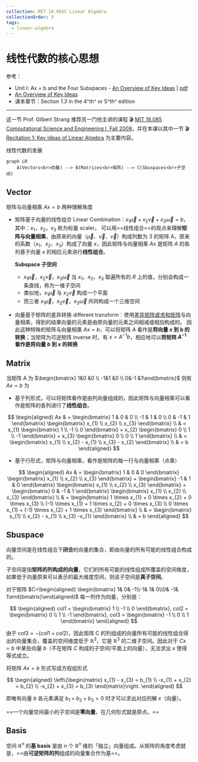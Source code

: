 ```yaml
---
collection: MIT 18.06SC Linear Algebra
collectionOrder: 3
tags:
  - linear-algebra
---
```


# 线性代数的核心思想
参考：
* Unit I: Ax = b and the Four Subspaces - [An Overview of Key Ideas](https://ocw.mit.edu/courses/mathematics/18-06sc-linear-algebra-fall-2011/ax-b-and-the-four-subspaces/an-overview-of-key-ideas/) | [pdf](./attachments/MIT18_06SCF11_Ses1.13sum.pdf)
* [An Overview of Key Ideas](https://www.youtube.com/watch?v=OZxzHcW663g&list=PL221E2BBF13BECF6C&index=6)
* 课本章节：Section *1.3* in the 4^th^ or 5^th^ edition

---

这一节 Prof. Gilbert Strang 推荐另一门他主讲的课程 :clapper: [MIT 18.085 Computational Science and Engineering I, Fall 2008](https://www.youtube.com/playlist?list=PLF706B428FB7BD52C)，并在本课以其中一节 :clapper: [Recitation 1: Key Ideas of Linear Algebra](https://www.youtube.com/watch?v=0oBJN8F616U&list=PL221E2BBF13BECF6C&index=5) 为主要内容。

线性代数的发展

```mermaid
graph LR
    A(Vectors<br>向量) --> B(Matrices<br>矩阵) --> C(Sbuspaces<br>子空间)
```

## Vector

矩阵与向量相乘 $Ax=b$ 两种理解角度

* 矩阵基于向量的线性组合 Linear Combination：$x_{1} \overrightarrow{\mu }+x_{2} \overrightarrow{\nu }+x_{3} \overrightarrow{\omega } = b$，其中：$x_{1}$，$x_{2}$，$x_{3}$ 称为标量 scaler。
    可以用==线性组合==的观点来理解**矩阵与向量相乘**，由原来的向量（$\overrightarrow{\mu }$、$\overrightarrow{\nu }$、$\overrightarrow{\nu }$）构成列数为 3 的矩阵 A，原来的系数（$x_{1}$、$x_{2}$、$x_{3}$）构成了向量 $x$，因此矩阵与向量相乘 $Ax$ 是矩阵 $A$ 的各列基于向量 $x$ 的相应元素进行**线性组合**。

    **Subspace 子空间**

    * $x_{1}\overrightarrow{\mu }$，$x_{2} \overrightarrow{\nu }$，$x_{3} \overrightarrow{\omega }$ 当 $x_{1}$，$x_{2}$，$x_{3}$ 取遍所有的 $R$ 上的值，分别会构成一条直线，称为一维子空间
    * 类似地，$x_{1}\overrightarrow{\mu }$ 与 $x_{2} \overrightarrow{\nu }$ 构成一个平面
    * 而三者 $x_{1}\overrightarrow{\mu }$，$x_{2} \overrightarrow{\nu }$，$x_{3} \overrightarrow{\omega }$ 共同构成一个三维空间

* 向量基于矩阵的差异转换 different transform：使用[差异矩阵或求和矩阵](./Cheatsheet.md#差异矩阵与求和矩阵)与向量相乘，得到的结果向量的元素是由原向量的元素之间相减或相加构成的。
    因此这种特殊的矩阵与向量相乘 $Ax=b$，可以将矩阵 $A$ 看作是**将向量 $x$ 到 $b$ 的转换**；当矩阵为可逆矩阵 inverse 时，有 $x=A^{-1}b$，相应地可以**将矩阵 $A^{-1 }$ 看作是将向量 $b$ 到 $x$ 的转换**

## Matrix
当矩阵 A 为 $\begin{bmatrix}  1&0  &0 \\  -1&1  &0 \\  0&-1  &1\end{bmatrix}$ 则有 $Ax=b$ 为

* 基于列形式，可以将矩阵看作是由列向量组成的，因此矩阵与向量相乘可以看作是矩阵的各列进行了**线性组合**。



<!-- #region-->
$$
\begin{aligned}
Ax & =
\begin{bmatrix}
  1 & 0 & 0 \\
  -1 & 1 & 0 \\
  0 & -1 & 1
\end{bmatrix}
\begin{bmatrix}
  x_{1} \\
  x_{2} \\
  x_{3}
\end{bmatrix} \\
& = x_{1}
\begin{bmatrix}
  1 \\
  -1 \\
  0
\end{bmatrix} +
x_{2}
\begin{bmatrix}
  0 \\
  1 \\
  -1
\end{bmatrix} +
x_{3}
\begin{bmatrix}
  0 \\
  0 \\
  1
\end{bmatrix} \\
& =
\begin{bmatrix}
  x_{1} \\
  x_{2} - x_{1} \\
  x_{3} - x_{2}
\end{bmatrix} \\
& = b
\end{aligned}
$$
<!-- #endregion -->

* 基于行形式，矩阵与向量相乘，看作是矩阵的每一行与向量相乘（点乘）

<!-- region -->
$$
\begin{aligned}
Ax & =
\begin{bmatrix}
  1 & 0 & 0
\end{bmatrix}
\begin{bmatrix}
  x_{1} \\
  x_{2} \\
  x_{3}
\end{bmatrix} +
\begin{bmatrix}
  -1 & 1 & 0
\end{bmatrix}
\begin{bmatrix}
  x_{1} \\
  x_{2} \\
  x_{3}
\end{bmatrix} +
\begin{bmatrix}
  0 & -1 & 1
\end{bmatrix}
\begin{bmatrix}
  x_{1} \\
  x_{2} \\
  x_{3}
\end{bmatrix} \\
& =
\begin{bmatrix}
  1 \times x_{1} + 0 \times x_{2} + 0 \times x_{3} \\
  (-1) \times x_{1} + 1 \times x_{2} + 0 \times x_{3} \\
  0 \times x_{1} + (-1) \times x_{2} + 1 \times x_{3}
\end{bmatrix} \\
& =
\begin{bmatrix}
  x_{1} \\
  x_{2} - x_{1} \\
  x_{3} -x_{1}
\end{bmatrix} \\
& = b
\end{aligned}
$$
<!-- endregion -->


## Sbuspace
向量空间是在线性组合下**闭合**的向量的集合，即由向量的所有可能的线性组合构成的。

子空间是指**矩阵的列构成的向量**，它们的所有可能的线性组成所覆盖的空间维度，如果低于向量原来可以表示的最大维度空间，则该子空间是**真子空间**。

对于矩阵 $C=\begin{aligned} \begin{bmatrix} 1&  0& -1\\-1&  1& 0\\0&  -1& 1\end{bmatrix}\end{aligned}$ 每一列作为向量，分别是：

<!-- region -->
$$
\begin{aligned}
col1 =
\begin{bmatrix}
  1 \\
  -1 \\
  0
\end{bmatrix},
col2 =
\begin{bmatrix}
  0 \\
  1 \\
  -1
\end{bmatrix},
col3 =
\begin{bmatrix}
  -1 \\
  0 \\
  1
\end{bmatrix}
\end{aligned}
$$
<!-- endregion -->

由于 $col3 = -(col1 + col2)$，因此矩阵 C 的列组成的向量所有可能的线性组合得出的向量集合，覆盖的空间维度低于 $\mathbb{R}^{3}$，它是 $\mathbb{R}^{3}$ 的二维子空间。因此对于 $Cx=b$ 中某些向量 $b$（不在矩阵 $C$ 构成的子空间/平面上的向量），无法求出 $x$ 使得等式成立。

将矩阵 $Ax=b$ 形式写成方程组形式

<!-- #region-->
$$
\begin{aligned}
\left\{\begin{matrix}
  x_{1} - x_{3} = b_{1} \\
  -x_{1} + x_{2} = b_{2} \\
  -x_{2} + x_{3} = b_{3}
\end{matrix}\right.
\end{aligned}
$$
<!-- #endregion -->

即唯有向量 $b$ 各元素满足 $b_{1} + b_{2} + b_{3} = 0$ 时才可以求出对应的解 $x$（向量）。

==一个向量空间最小的子空间是**零向量**，在几何形式就是原点。==

## Basis
空间 $\mathbb{R}^{n}$ 的**基 basis** 是由 n 个 $\mathbb{R}^{n}$ 维的「独立」向量组成。从矩阵的角度考虑就是，==由**可逆矩阵的列**组成的向量集合作为基==。
